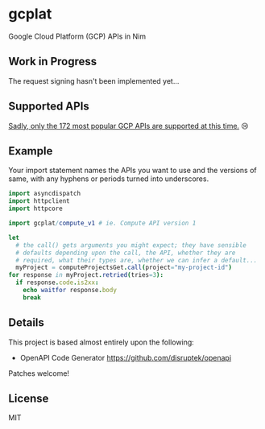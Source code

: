 # gcplat
Google Cloud Platform (GCP) APIs in Nim

## Work in Progress

The request signing hasn't been implemented yet...

## Supported APIs

[Sadly, only the 172 most popular GCP APIs are supported at this time.](https://github.com/disruptek/gcplat/tree/master/src/gcplat) :cry:

## Example

Your import statement names the APIs you want to use and the versions of same,
with any hyphens or periods turned into underscores.

```nim
import asyncdispatch
import httpclient
import httpcore

import gcplat/compute_v1 # ie. Compute API version 1

let
  # the call() gets arguments you might expect; they have sensible
  # defaults depending upon the call, the API, whether they are
  # required, what their types are, whether we can infer a default...
  myProject = computeProjectsGet.call(project="my-project-id")
for response in myProject.retried(tries=3):
  if response.code.is2xx:
    echo waitfor response.body
    break

```

## Details

This project is based almost entirely upon the following:

- OpenAPI Code Generator https://github.com/disruptek/openapi

Patches welcome!

## License

MIT
